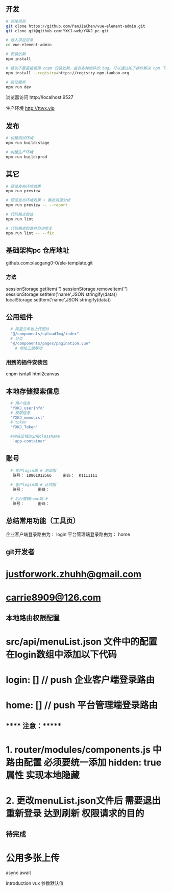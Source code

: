 
## 开发

```bash
# 克隆项目
git clone https://github.com/PanJiaChen/vue-element-admin.git
git clone git@github.com:YXKJ-web/YXKJ_pc.git

# 进入项目目录
cd vue-element-admin

# 安装依赖
npm install

# 建议不要直接使用 cnpm 安装依赖，会有各种诡异的 bug。可以通过如下操作解决 npm 下载速度慢的问题
npm install --registry=https://registry.npm.taobao.org

# 启动服务
npm run dev
```

浏览器访问 http://localhost:9527

生产环境 http://ttwx.vip

## 发布

```bash
# 构建测试环境
npm run build:stage

# 构建生产环境
npm run build:prod
```

## 其它

```bash
# 预览发布环境效果
npm run preview

# 预览发布环境效果 + 静态资源分析
npm run preview -- --report

# 代码格式检查
npm run lint

# 代码格式检查并自动修复
npm run lint -- --fix
```


## 基础架构pc 仓库地址
  github.com:xiaogang0-0/ele-template.git

###  方法
  sessionStorage.getItem('')
  sessionStorage.removeItem('')
  sessionStorage.setItem('name',JSON.stringify(data))
  localStorage.setItem('name',JSON.stringify(data))

## 公用组件
```bash
  # 阿里云单张上传图片
  "@/components/uploadImg/index"
  # 分页 
  "@/components/pages/pagination.vue"
    # 地址三级联动 
```
### 用到的插件安装包
  cnpm isntall html2canvas

## 本地存储搜索信息
```bash
  # 用户信息
  'YXKJ_userInfo'
  # 权限信息
  'YXKJ_menuList'
  # token
  'YXKJ_Token'

  #内容区域的公用className
   'app-container'

```

## 账号
```bash
  # 客户login端 # 测试服
   账号： 18801012566     密码：  K1111111 
    
  # 客户login端 # 正式服
   账号：      密码：   

  # 后台管理home端 #
   账号：      密码：   
```

## 总结常用功能（工具页）
  企业客户端登录路由为： login
  平台管理端登录路由为： home
## git开发者
  # justforwork.zhuhh@gmail.com
  # carrie8909@126.com

## 本地路由权限配置

   # src/api/menuList.json 文件中的配置 在login数组中添加以下代码
   # login: [] // push 企业客户端登录路由
   # home: [] // push 平台管理端登录路由
  
  ## **** 注意：*****
   #  1. router/modules/components.js 中  路由配置 必须要统一添加 hidden: true属性 实现本地隐藏
   # 2. 更改menuList.json文件后 需要退出重新登录  达到刷新 权限请求的目的

## 待完成
  # 公用多张上传 


  async await





introduction
vux
参数默认值